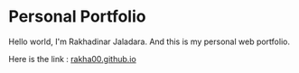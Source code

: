# Personal Portfolio
Hello world, I'm Rakhadinar Jaladara. And this is my personal web portfolio.

Here is the link : [rakha00.github.io](rakha00.github.io)
